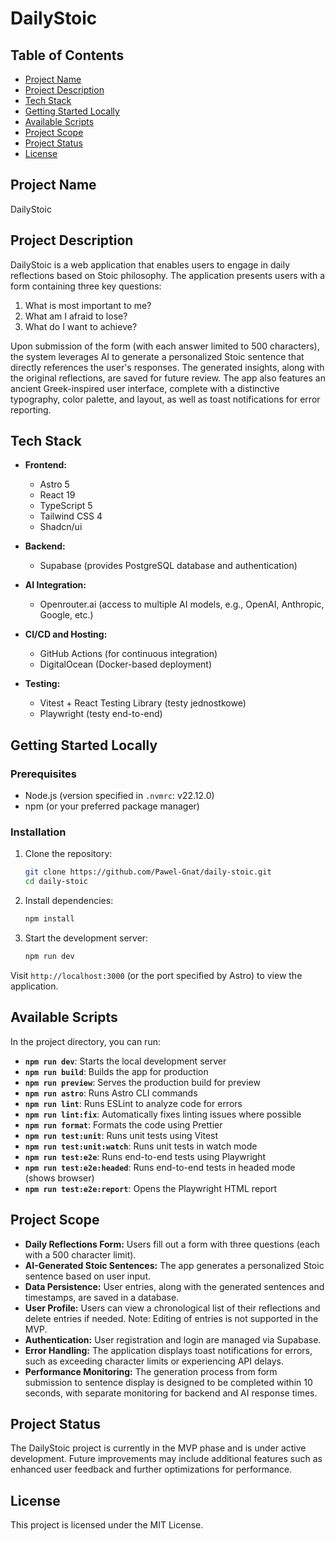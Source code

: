 # DailyStoic

## Table of Contents

- [Project Name](#project-name)
- [Project Description](#project-description)
- [Tech Stack](#tech-stack)
- [Getting Started Locally](#getting-started-locally)
- [Available Scripts](#available-scripts)
- [Project Scope](#project-scope)
- [Project Status](#project-status)
- [License](#license)

## Project Name

DailyStoic

## Project Description

DailyStoic is a web application that enables users to engage in daily reflections based on Stoic philosophy. The application presents users with a form containing three key questions:

1. What is most important to me?
2. What am I afraid to lose?
3. What do I want to achieve?

Upon submission of the form (with each answer limited to 500 characters), the system leverages AI to generate a personalized Stoic sentence that directly references the user's responses. The generated insights, along with the original reflections, are saved for future review. The app also features an ancient Greek-inspired user interface, complete with a distinctive typography, color palette, and layout, as well as toast notifications for error reporting.

## Tech Stack

- **Frontend:**

  - Astro 5
  - React 19
  - TypeScript 5
  - Tailwind CSS 4
  - Shadcn/ui

- **Backend:**

  - Supabase (provides PostgreSQL database and authentication)

- **AI Integration:**

  - Openrouter.ai (access to multiple AI models, e.g., OpenAI, Anthropic, Google, etc.)

- **CI/CD and Hosting:**

  - GitHub Actions (for continuous integration)
  - DigitalOcean (Docker-based deployment)

- **Testing:**
  - Vitest + React Testing Library (testy jednostkowe)
  - Playwright (testy end-to-end)

## Getting Started Locally

### Prerequisites

- Node.js (version specified in `.nvmrc`: v22.12.0)
- npm (or your preferred package manager)

### Installation

1. Clone the repository:

   ```bash
   git clone https://github.com/Pawel-Gnat/daily-stoic.git
   cd daily-stoic
   ```

2. Install dependencies:

   ```bash
   npm install
   ```

3. Start the development server:
   ```bash
   npm run dev
   ```

Visit `http://localhost:3000` (or the port specified by Astro) to view the application.

## Available Scripts

In the project directory, you can run:

- **`npm run dev`**: Starts the local development server
- **`npm run build`**: Builds the app for production
- **`npm run preview`**: Serves the production build for preview
- **`npm run astro`**: Runs Astro CLI commands
- **`npm run lint`**: Runs ESLint to analyze code for errors
- **`npm run lint:fix`**: Automatically fixes linting issues where possible
- **`npm run format`**: Formats the code using Prettier
- **`npm run test:unit`**: Runs unit tests using Vitest
- **`npm run test:unit:watch`**: Runs unit tests in watch mode
- **`npm run test:e2e`**: Runs end-to-end tests using Playwright
- **`npm run test:e2e:headed`**: Runs end-to-end tests in headed mode (shows browser)
- **`npm run test:e2e:report`**: Opens the Playwright HTML report

## Project Scope

- **Daily Reflections Form:** Users fill out a form with three questions (each with a 500 character limit).
- **AI-Generated Stoic Sentences:** The app generates a personalized Stoic sentence based on user input.
- **Data Persistence:** User entries, along with the generated sentences and timestamps, are saved in a database.
- **User Profile:** Users can view a chronological list of their reflections and delete entries if needed. Note: Editing of entries is not supported in the MVP.
- **Authentication:** User registration and login are managed via Supabase.
- **Error Handling:** The application displays toast notifications for errors, such as exceeding character limits or experiencing API delays.
- **Performance Monitoring:** The generation process from form submission to sentence display is designed to be completed within 10 seconds, with separate monitoring for backend and AI response times.

## Project Status

The DailyStoic project is currently in the MVP phase and is under active development. Future improvements may include additional features such as enhanced user feedback and further optimizations for performance.

## License

This project is licensed under the MIT License.
